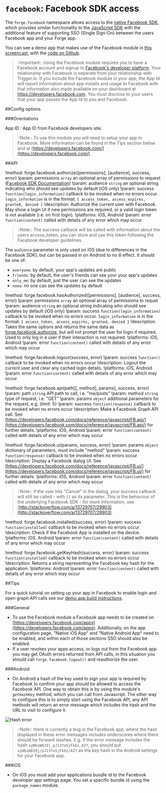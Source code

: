 ``facebook``: Facebook SDK access
=================================

The ``forge.facebook`` namespace allows access to the [native Facebook SDK](https://developers.facebook.com/docs/sdks/), which provides similar functionality to the [JavaScript SDK](https://developers.facebook.com/docs/reference/javascript/) with the additional feature of supporting SSO (Single Sign-On) between the users Facebook app and your Forge app.

You can see a demo app that makes use of the Facebook module in [this screencast](https://vimeo.com/62372298), with the [code on Github](https://github.com/trigger-corp/scrumptious).

> ::Important:: Using the Facebook module requires you to have a Facebook account and signup to [Facebook's developer platform](https://developers.facebook.com/). Your relationship with Facebook is separate from your relationship with Trigger.io. If you include the Facebook module in your app, the App Id will report information about app installs and usage to Facebook with that information also made available on your dashboard at https://developers.facebook.com. You must disclose to your users that your app passes the App Id to you and Facebook.

##Config options

###Orientations

App ID
:  App ID from Facebook developers site.

> ::Note:: To use this module you will need to setup your app in Facebook. More information can be found in the Tips section below and at [https://developers.facebook.com/](https://developers.facebook.com/)

##API

!method: forge.facebook.authorize([permissions], [audience], success, error)
!param: permissions `array` an optional array of permissions to request ([Facebook SDK Documentation](https://developers.facebook.com/docs/facebook-login/permissions/v2.1#reference))
!param: audience `string` an optional string indicating who should see updates by default (iOS only)
!param: success `function(login_information)` callback to be invoked when no errors occur. `login_information` is in the format: `{ access_token, access_expires, granted, denied }`
!description: Authorize the current user with Facebook. May show a login UI if new permissions are required, or a valid login token is not available (i.e. on first login).
!platforms: iOS, Android
!param: error `function(content)` called with details of any error which may occur

> ::Note:: The success callback will be called with information about the users access\_token, you can store and use this token following the Facebook developer guidelines. 

The ``audience`` parameter is only used on iOS (due to differences in the Facebook SDK), but can be passed in on Android to no ill effect. It should be one of:

- ``everyone``: by default, your app's updates are public
- ``friends``: by default, the user's friends can see your your app's updates
- ``only_me``: by default, just the user can see the updates
- ``none``: no one can see the updates by default

!method: forge.facebook.hasAuthorized([permissions], [audience], success, error)
!param: permissions `array` an optional array of permissions to requst
!param: audience `string` an optional string indicating who should see updates by default (iOS only)
!param: success `function(login_information)` callback to be invoked when no errors occur. `login_information` is in the format: `{ access_token, access_expires, granted, denied }`
!description: Takes the same options and returns the same data as [forge.facebook.authorize](index.html#forgefacebookauthorizepermissions-audience-success-error), but will not prompt the user for login if required. Used to only log in a user if their interaction is not required.
!platforms: iOS, Android
!param: error `function(content)` called with details of any error which may occur

!method: forge.facebook.logout(success, error)
!param: success `function()` callback to be invoked when no errors occur
!description: Logout the current user and clear any cached login details.
!platforms: iOS, Android
!param: error `function(content)` called with details of any error which may occur

!method: forge.facebook.api(path[[, method], params], success, error)
!param: path `string` API path to call, i.e. "me/posts"
!param: method `string` type of request, i.e. "GET"
!param: params `object` additional parameters for the request, e.g. {limit: 5}
!param: success `function(response)` callback to be invoked when no errors occur
!description: Make a Facebook Graph API call. See [https://developers.facebook.com/docs/reference/javascript/FB.api/](https://developers.facebook.com/docs/reference/javascript/FB.api/) for further details.
!platforms: iOS, Android
!param: error `function(content)` called with details of any error which may occur

!method: forge.facebook.ui(params, success, error)
!param: params `object`  dictionary of parameters, must include "method"
!param: success `function(response)` callback to be invoked when no errors occur
!description: Display a Facebook dialog UI. See [https://developers.facebook.com/docs/reference/javascript/FB.ui/](https://developers.facebook.com/docs/reference/javascript/FB.ui/) for further details.
!platforms: iOS, Android
!param: error `function(content)` called with details of any error which may occur

> ::Note:: if the user hits "Cancel" in the dialog, your success callback will still be called - with ``{}`` as its parameter. This is the behaviour of the underlying Facebook SDK - for more information, see [http://stackoverflow.com/a/13729707/29903](http://stackoverflow.com/a/13729707/29903).

!method: forge.facebook.installed(success, error)
!param: success `function(installed)` callback to be invoked when no errors occur
!description: Check if the Facebook App is installed on the device.
!platforms: iOS, Android
!param: error `function(content)` called with details of any error which may occur


!method: forge.facebook.getKeyHash(success, error)
!param: success `function(installed)` callback to be invoked when no errors occur
!description: Returns a string representing the Facebook key hash for the application.
!platforms: Android
!param: error `function(content)` called with details of any error which may occur

##Tips

For a quick tutorial on setting up your app in Facebook to enable login and open graph API calls see our [demo app build instructions](https://github.com/trigger-corp/scrumptious#preparing-your-own-version-ready-for-deployment).

###General

-  To use the Facebook module a Facebook app needs to be created on
   [https://developers.facebook.com/apps](https://developers.facebook.com/apps). Additionally, on the app
   configuration page, "Native iOS App" and "Native Android App" need to
   be enabled, and within each of those sections SSO should also be
   enabled.
-  If a user revokes your apps access, or logs out from the Facebook app
   you may get OAuth errors returned from API calls, in this situation
   you should call ``forge.facebook.logout()`` and reauthorize the user.

###Android

-  On Android a hash of the key used to sign your app is required by
   Facebook to confirm your app should be allowed to access the Facebook
   API. One way to obtain this is by using this module's `getHashKey` method, which you can call from Javascript. The other way to configure this is to simply start using the Facebook API, any API methods will return an error message which
   includes the hash and the URL to visit to configure it.

![Hash error](hash_error.png)

> ::Note:: there is currently a bug in the Facebook app, where the hash displayed in these error messages includes underscores where there should be forward slashes. E.g. if the error message includes the hash `xyWbxW819j_pJ13YaSjFkbi_A2Y`, you should put `xyWbxW819j/pJ13YaSjFkbi/A2Y` as the key hash in the Android settings for your Facebook app.

###iOS

-  On iOS you must add your applications bundle id to the Facebook
   developer app settings page. You set a specific bundle id using the
   ``package_names`` module.
